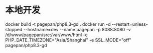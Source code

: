 # 本地开发
docker build -t pagepan/php8.3-gd .
docker run -d --restart=unless-stopped --hostname=dev --name pagepan -p 8088:8080 -v /d/www/pagepan/src:/var/www/html -e PHP_DATE_TIMEZONE="Asia/Shanghai" -e SSL_MODE="off" pagepan/php8.3-gd
